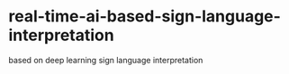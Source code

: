 # real-time-ai-based-sign-language-interpretation
based on deep learning sign language interpretation
